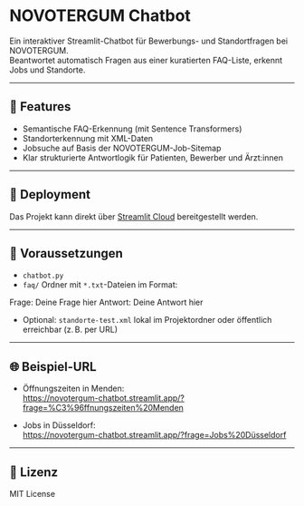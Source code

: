 # NOVOTERGUM Chatbot

Ein interaktiver Streamlit-Chatbot für Bewerbungs- und Standortfragen bei NOVOTERGUM.  
Beantwortet automatisch Fragen aus einer kuratierten FAQ-Liste, erkennt Jobs und Standorte.

---

## 🧠 Features

- Semantische FAQ-Erkennung (mit Sentence Transformers)
- Standorterkennung mit XML-Daten
- Jobsuche auf Basis der NOVOTERGUM-Job-Sitemap
- Klar strukturierte Antwortlogik für Patienten, Bewerber und Ärzt:innen

---

## 🚀 Deployment

Das Projekt kann direkt über [Streamlit Cloud](https://share.streamlit.io/deploy) bereitgestellt werden.

---

## 📂 Voraussetzungen

- `chatbot.py`
- `faq/` Ordner mit `*.txt`-Dateien im Format:

Frage: Deine Frage hier
Antwort: Deine Antwort hier

- Optional: `standorte-test.xml` lokal im Projektordner oder öffentlich erreichbar (z. B. per URL)

---

## 🌐 Beispiel-URL

- Öffnungszeiten in Menden:  
  https://novotergum-chatbot.streamlit.app/?frage=%C3%96ffnungszeiten%20Menden

- Jobs in Düsseldorf:  
  https://novotergum-chatbot.streamlit.app/?frage=Jobs%20Düsseldorf
---

## 📄 Lizenz

MIT License
